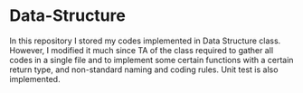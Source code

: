 # Data-Structure
In this repository I stored my codes implemented in Data Structure class. However, I modified it much since TA of the class required to gather all codes in a single file and to implement some certain functions with a certain return type, and non-standard naming and coding rules. Unit test is also implemented.
